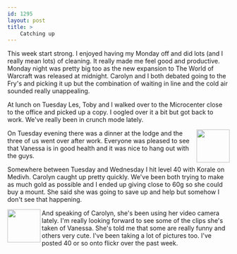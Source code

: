 ```yaml
---
id: 1295
layout: post
title: >
    Catching up
---
```


This week start strong. I enjoyed having my Monday off and did lots (and I really mean lots) of cleaning. It really made me feel good and productive. Monday night was pretty big too as the new expansion to The World of Warcraft was released at midnight. Carolyn and I both debated going to the Fry's and picking it up but the combination of waiting in line and the cold air sounded really unappealing.

At lunch on Tuesday Les, Toby and I walked over to the Microcenter close to the office and picked up a copy. I oogled over it a bit but got back to work. We've really been in crunch mode lately.

<a href="http://www.flickr.com/photos/sock/360739766/" title="Photo Sharing"><img src="http://farm1.static.flickr.com/148/360739766_c5910b23c5_s.jpg" width="75" height="75" alt="" align="right" /></a>On Tuesday evening there was a dinner at the lodge and the three of us went over after work. Everyone was pleased to see that Vanessa is in good health and it was nice to hang out with the guys.

Somewhere between Tuesday and Wednesday I hit level 40 with Korale on Medivh. Carolyn caught up pretty quickly. We've been both trying to make as much gold as possible and I ended up giving close to 60g so she could buy a mount. She said she was going to save up and help but somehow I don't see that happening.

<a href="http://www.flickr.com/photos/sock/351988703/" title="Photo Sharing"><img src="http://farm1.static.flickr.com/147/351988703_f04c99471e_s.jpg" width="75" height="75" alt="" align="left" /></a> And speaking of Carolyn, she's been using her video camera lately. I'm really looking forward to see some of the clips she's taken of Vanessa. She's told me that some are really funny and others very cute. I've been taking a lot of pictures too. I've posted 40 or so onto flickr over the past week.
